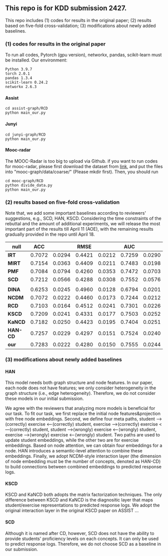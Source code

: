 ## This repo is for KDD submission 2427. 

This repo includes (1) codes for results in the original paper; (2)  results based on five-fold cross-validation; (3) modifications about newly added baselines. 

### (1) codes for results in the original paper
To run all codes, Pytorch (gpu version), networkx, pandas, scikit-learn must be installed. 
Our environment:
```
Python 3.9.7 
torch 2.0.1
pandas 1.3.4
scikit-learn 0.24.2
networkx 2.6.3
```
#### Assist
```
cd assist-graph/RCD
python main_our.py
```
#### Junyi
```
cd junyi-graph/RCD
python main_our.py
```
#### Mooc-radar
The MOOC-Radar is too big to upload via Github. 
if you want to run codes for mooc-radar, please first download the dataset from [link](https://cloud.tsinghua.edu.cn/d/5443ee05152344c79419/), and put the files into "mooc-graph/data/coarse/" (Please mkdir first).
Then, you should run
```
cd mooc-graph/RCD
python divide_data.py
python main_our.py
```

### (2) results based on five-fold cross-validation 
Note that, we add some important baselines according to reviewers' suggestions, e.g., SCD, HAN, KSCD. 
Considering the time constraints of the rebuttal and the amount of additional experiments, we will release the most important part of the results till April 11 (AOE), with the remaining results gradually provided in the repo until April 18. 

| **null**   | **ACC** |  | **RMSE** |  | **AUC** |  | **DOA** | |
|------------|---------|----------|----------|----------|---------|----------|---------|---------|
| **IRT**    | 0.7072  | 0.0294   | 0.4421   | 0.0212   | 0.7259  | 0.0290   | -       |-       |
| **MIRT**   | 0.7154  | 0.0363   | 0.4409   | 0.0211   | 0.7483  | 0.0198   | -       |-       |
| **PMF**    | 0.7084  | 0.0794   | 0.4260   | 0.0353   | 0.7472  | 0.0703   | -       |-       |
| **SCD**    | 0.7212  | 0.0566   | 0.4288   | 0.0308   | 0.7552  | 0.0576   | -       |-       |
|       |         |          |          |          |         |          |         |        |
| **DINA**   | 0.6253  | 0.0245   | 0.4960   | 0.0128   | 0.6794  | 0.0201   | 0.5579  |-       |
| **NCDM**   | 0.7072  | 0.0222   | 0.4460   | 0.0173   | 0.7244  | 0.0212   | 0.5543  |-       |
| **RCD**    | 0.7103  | 0.0164   | 0.4512   | 0.0241   | 0.7301  | 0.0226   | 0.6221  |-       |
| **KSCD**   | 0.7209  | 0.0241   | 0.4331   | 0.0177   | 0.7503  | 0.0252   | 0.5092  |-       |
| **KaNCD**  | 0.7182  | 0.0250   | 0.4423   | 0.0195   | 0.7404  | 0.0251   | 0.6057  |-       |
| **HAN-CD** | 0.7257  | 0.0229   | 0.4297   | 0.0151   | 0.7524  | 0.0240   | 0.6348  |-       |
| **our**    | 0.7283  | 0.0222   | 0.4280   | 0.0150   | 0.7555  | 0.0244   | 0.6383  |-       |

### (3) modifications about newly added baselines
#### HAN
This model needs both graph structure and node features. In our paper, each node does not have features; we only consider heterogeneity in the graph structure (i.e., edge heterogeneity). Therefore, we do not consider these models in our initial submission. 

We agree with the reviewers that analyzing more models is beneficial for our task. To fit our task, we first replace the initial node features&projection with free node embeddings. 
Second, we define four meta paths, student —>(correctly) exercise <—(correctly) student, exercise —>(correctly) exercise <—(correctly) student, student —>(wrongly) exercise <—(wrongly) student, exercise —>(wrongly) exercise <—(wrongly) student. Two paths are used to update student embeddings, while the other two are for exercise embeddings. 
Based on node attention, we can obtain four embeddings for a node. HAN introduces a semantic-level attention to combine these embeddings. Finally, we adopt NCDM-style interaction layer (the dimension of node embedding must be the number of concepts, denoted as HAN-CD) to build connections between combined embeddings to predicted response logs. 
#### KSCD 
KSCD and KaNCD both adopts the matrix factorization techniques. The only difference between KSCD and KaNCD is the diagnositic layer that maps student/exercise representations to predicted response logs. 
We adopt the original interaction layer in the original KSCD paper on ASSIST ... 
#### SCD
Although it is named after CD, however, SCD does not have the ability to provide students' proficiency levels on each concepts.
It can only be used to predict response logs. Therefore, we do not choose SCD as a baseline in our submission. 



<!--Finally, some codes are borrowed from [source1](https://github.com/HFUT-LEC/EduStudio/blob/68611db64e42bebf33be66fa0126de0269b07f74/edustudio/model/CD), and [source2](https://github.com/dmlc/dgl/blob/master/examples/pytorch/han/model_hetero.py] (https://github.com/bigdata-ustc/EduCDM). -->





